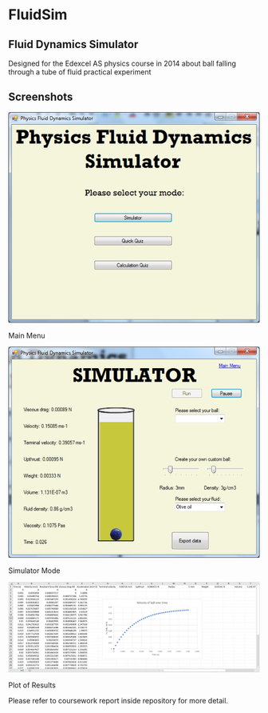 # FluidSim

## Fluid Dynamics Simulator

Designed for the Edexcel AS physics course in 2014 about ball falling through a tube of fluid practical experiment

## Screenshots

![Main Menu](https://github.com/VictorSim1997/FluidSim/blob/master/SuppFilesForReadMe/MainMenu.png?raw=true)

Main Menu

![Simulator Mode](https://github.com/VictorSim1997/FluidSim/blob/master/SuppFilesForReadMe/SimulatorMode.png?raw=true)

Simulator Mode

![Results Plot](https://github.com/VictorSim1997/FluidSim/blob/master/SuppFilesForReadMe/PlotOfResults.PNG?raw=true)

Plot of Results 


Please refer to coursework report inside repository for more detail.